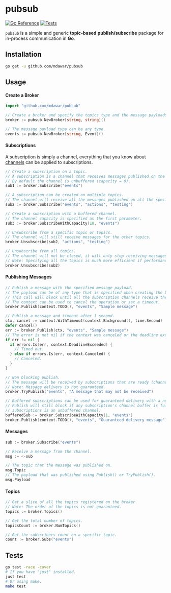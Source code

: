 # pubsub

[![Go Reference](https://pkg.go.dev/badge/github.com/mdawar/pubsub.svg)](https://pkg.go.dev/github.com/mdawar/pubsub)
[![Tests](https://github.com/mdawar/pubsub/actions/workflows/test.yml/badge.svg)](https://github.com/mdawar/pubsub/actions/workflows/test.yml)

`pubsub` is a simple and generic **topic-based** **publish/subscribe** package for in-process communication in **Go**.

## Installation

```sh
go get -u github.com/mdawar/pubsub
```

## Usage

#### Create a Broker

```go
import "github.com/mdawar/pubsub"

// Create a broker and specify the topics type and the message payloads type.
broker := pubsub.NewBroker[string, string]()

// The message payload type can be any type.
events := pubsub.NewBroker[string, Event]()
```

#### Subscriptions

A subscription is simply a channel, everything that you know about [channels](https://go.dev/ref/spec#Channel_types) can be applied to subscriptions.

```go
// Create a subscription on a topic.
// A subscription is a channel that receives messages published on the topic.
// By default the channel is unbuffered (capacity = 0).
sub1 := broker.Subscribe("events")

// A subscription can be created on multiple topics.
// The channel will receive all the messages published on all the specified topics.
sub2 := broker.Subscribe("events", "actions", "testing")

// Create a subscription with a buffered channel.
// The channel capacity is specified as the first parameter.
sub3 := broker.SubscribeWithCapacity(10, "events")

// Unsubscribe from a specific topic or topics.
// The channel will still receive messages for the other topics.
broker.Unsubscribe(sub2, "actions", "testing")

// Unsubscribe from all topics.
// The channel will not be closed, it will only stop receiving messages.
// Note: Specifying all the topics is much more efficient if performance is critical.
broker.Unsubscribe(sub2)
```

#### Publishing Messages

```go
// Publish a message with the specified message payload.
// The payload can be of any type that is specified when creating the broker.
// This call will block until all the subscription channels receive the message.
// The context can be used to cancel the operation or set a timeout.
broker.Publish(context.TODO(), "events", "Sample message")
```

```go
// Publish a message and timeout after 1 second.
ctx, cancel := context.WithTimeout(context.Background(), time.Second)
defer cancel()
err := broker.Publish(ctx, "events", "Sample message")
// The error is not nil if the context was canceled or the deadline exceeded.
if err != nil {
  if errors.Is(err, context.DeadlineExceeded) {
    // Timed out.
  } else if errors.Is(err, context.Canceled) {
    // Canceled.
  }
}
```

```go
// Non blocking publish.
// The message will be received by subscriptions that are ready (channel buffer is not full).
// Note: Message delivery is not guaranteed.
broker.TryPublish("events", "A message that may not be received")

// Buffered subscriptions can be used for guaranteed delivery with a non-blocking publish.
// Publish will still block if any subscription's channel buffer is full, or any of the
// subscriptions is an unbuffered channel.
bufferedSub := broker.SubscribeWithCapacity(1, "events")
broker.Publish(context.TODO(), "events", "Guaranteed delivery message")
```

#### Messages

```go
sub := broker.Subscribe("events")

// Receive a message from the channel.
msg := <-sub

// The topic that the message was published on.
msg.Topic
// The payload that was published using Publish() or TryPublish().
msg.Payload
```

#### Topics

```go
// Get a slice of all the topics registered on the broker.
// Note: The order of the topics is not guaranteed.
topics := broker.Topics()

// Get the total number of topics.
topicsCount := broker.NumTopics()

// Get the subscribers count on a specific topic.
count := broker.Subs("events")
```

## Tests

```sh
go test -race -cover
# If you have "just" installed.
just test
# Or using make.
make test
```
